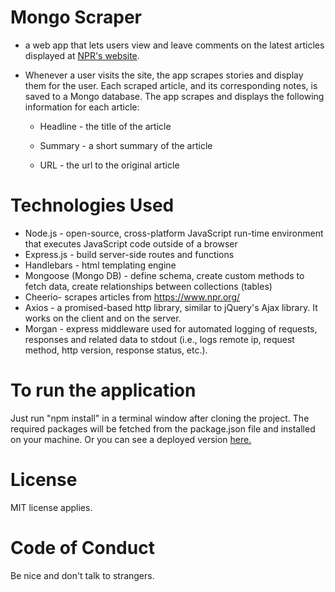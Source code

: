 # Mongo Scraper

* a web app that lets users view and leave comments on the latest articles displayed at [NPR's website](https://www.npr.org/). 

* Whenever a user visits the site, the app scrapes stories and display them for the user. Each scraped article, and its corresponding notes, is saved to a Mongo  database. The app scrapes and displays the following information for each article:

   * Headline - the title of the article

   * Summary - a short summary of the article

   * URL - the url to the original article

# Technologies Used
* Node.js - open-source, cross-platform JavaScript run-time environment that executes JavaScript code outside of a browser
* Express.js - build server-side routes and functions
* Handlebars - html templating engine
* Mongoose (Mongo DB) - define schema, create custom methods to fetch data, create relationships between collections (tables)
* Cheerio- scrapes articles from https://www.npr.org/
* Axios - a promised-based http library, similar to jQuery's Ajax library. It works on the client and on the server.
* Morgan - express middleware used for automated logging of requests, responses and related data to stdout (i.e., logs remote ip, request method, http version, response status, etc.). 

# To run the application
Just run "npm install" in a terminal window after cloning the project. The required packages will be fetched from the package.json file and installed on your machine. Or you can see a deployed version [here.](https://thawing-island-65565.herokuapp.com/)

# License
MIT license applies.

# Code of Conduct
Be nice and don't talk to strangers.
